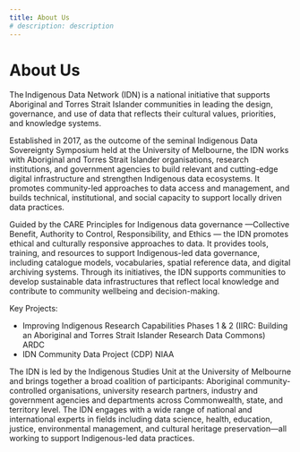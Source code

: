 ```yaml
---
title: About Us
# description: description
---
```


# About Us
The Indigenous Data Network (IDN) is a national initiative that supports Aboriginal and Torres Strait Islander communities in leading the design, governance, and use of data that reflects their cultural values, priorities, and knowledge systems.

Established in 2017, as the outcome of the seminal Indigenous Data Sovereignty Symposium held at the University of Melbourne, the IDN works with Aboriginal and Torres Strait Islander organisations, research institutions, and government agencies to build relevant and cutting-edge digital infrastructure and strengthen Indigenous data ecosystems. It promotes community-led approaches to data access and management, and builds technical, institutional, and social capacity to support locally driven data practices.

Guided by the CARE Principles for Indigenous data governance —Collective Benefit, Authority to Control, Responsibility, and Ethics — the IDN promotes ethical and culturally responsive approaches to data. It provides tools, training, and resources to support Indigenous-led data governance, including catalogue models, vocabularies, spatial reference data, and digital archiving systems. Through its initiatives, the IDN supports communities to develop sustainable data infrastructures that reflect local knowledge and contribute to community wellbeing and decision-making.

Key Projects: 
- Improving Indigenous Research Capabilities Phases 1 & 2 (IIRC: Building an Aboriginal and Torres Strait Islander Research Data Commons) ARDC 
- IDN Community Data Project (CDP) NIAA

The IDN is led by the Indigenous Studies Unit at the University of Melbourne and brings together a broad coalition of participants: Aboriginal community-controlled organisations, university research partners, industry and government agencies and departments across Commonwealth, state, and territory level. The IDN engages with a wide range of national and international experts in fields including data science, health, education, justice, environmental management, and cultural heritage preservation—all working to support Indigenous-led data practices.